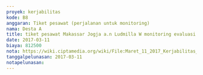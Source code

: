 ```yaml
---
proyek: kerjabilitas
kode: B8
anggaran: Tiket pesawat (perjalanan untuk monitoring)
nama: Desta A
title: tiket pesawat Makassar Jogja a.n Ludmilla W monitoring evaluasi area Makassar
date: 2017-03-11
biaya: 812500
nota: https://wiki.ciptamedia.org/wiki/File:Maret_11_2017_Kerjabilitas_B8_tiket_pesawat_makasar_jogja_ludmilla.png
tanggalpelunasan: 2017-03-11
notapelunasan:
---
```

